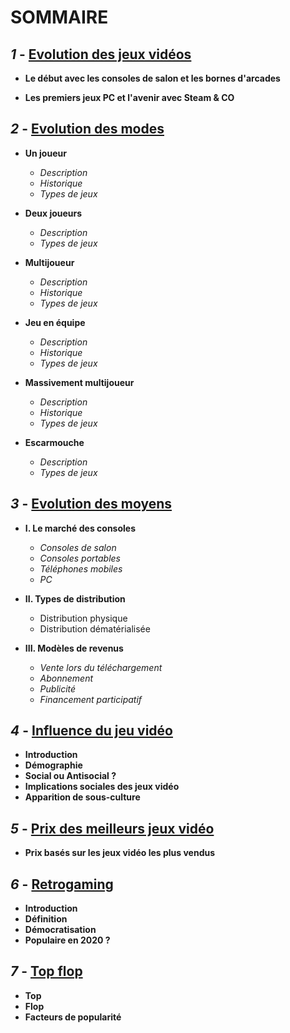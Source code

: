 # **SOMMAIRE**

## **_1_ -** [Evolution des jeux vidéos](Evolution_JV.md)

- **Le début avec les consoles de salon et les bornes d'arcades**

- **Les premiers jeux PC et l'avenir avec Steam & CO**

## **_2_ -** [Evolution des modes](Evolution_des_modes.md)

- **Un joueur**
  - *Description*
  - *Historique*
  - *Types de jeux*

- **Deux joueurs**
  - *Description*
  - *Types de jeux*

- **Multijoueur**
  - *Description*
  - *Historique*
  - *Types de jeux*

- **Jeu en équipe**
  - *Description*
  - *Historique*
  - *Types de jeux*

- **Massivement multijoueur**
  - *Description*
  - *Historique*
  - *Types de jeux*

- **Escarmouche**
  - *Description*
  - *Types de jeux*

## **_3_ -** [Evolution des moyens](Evolution_des_moyens.md)
- **I. Le marché des consoles**
  - *Consoles de salon*
  - *Consoles portables*
  - *Téléphones mobiles*
  - *PC*

- **II. Types de distribution**
  - Distribution physique
  - Distribution dématérialisée 

- **III. Modèles de revenus**
  - *Vente lors du téléchargement*
  - *Abonnement*
  - *Publicité* 
  - *Financement participatif*

## **_4_ -** [Influence du jeu vidéo](Influence_JV_Culture.md)
- **Introduction**
- **Démographie**
- **Social ou Antisocial ?**
- **Implications sociales des jeux vidéo**
- **Apparition de sous-culture**

## **_5_ -** [Prix des meilleurs jeux vidéo](Prix_des_meilleurs_JV.md)
- **Prix basés sur les jeux vidéo les plus vendus**

## **_6_ -** [Retrogaming](Retrogaming.md)
- **Introduction**
- **Définition**
- **Démocratisation**
- **Populaire en 2020 ?**

## **_7_ -** [Top flop](Top_flop.md)
- **Top**
- **Flop**
- **Facteurs de popularité**


